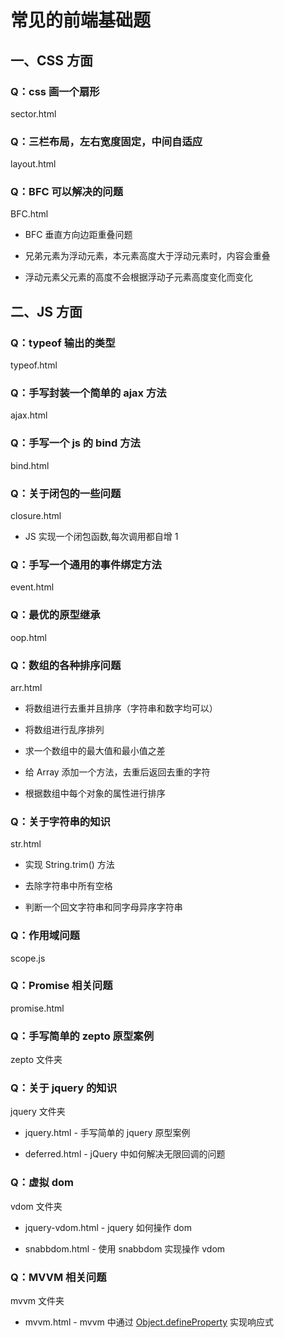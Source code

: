 # 常见的前端基础题

## 一、CSS 方面

### Q：css 画一个扇形

sector.html

### Q：三栏布局，左右宽度固定，中间自适应

layout.html

### Q：BFC 可以解决的问题

BFC.html

- BFC 垂直方向边距重叠问题

- 兄弟元素为浮动元素，本元素高度大于浮动元素时，内容会重叠

- 浮动元素父元素的高度不会根据浮动子元素高度变化而变化

## 二、JS 方面

### Q：typeof 输出的类型

typeof.html

### Q：手写封装一个简单的 ajax 方法

ajax.html

### Q：手写一个 js 的 bind 方法

bind.html

### Q：关于闭包的一些问题

closure.html

- JS 实现一个闭包函数,每次调用都自增 1

### Q：手写一个通用的事件绑定方法

event.html

### Q：最优的原型继承

oop.html

### Q：数组的各种排序问题

arr.html

- 将数组进行去重并且排序（字符串和数字均可以）

- 将数组进行乱序排列

- 求一个数组中的最大值和最小值之差

- 给 Array 添加一个方法，去重后返回去重的字符

- 根据数组中每个对象的属性进行排序

### Q：关于字符串的知识

str.html

- 实现 String.trim() 方法

- 去除字符串中所有空格

- 判断一个回文字符串和同字母异序字符串

### Q：作用域问题

scope.js

### Q：Promise 相关问题

promise.html

### Q：手写简单的 zepto 原型案例

zepto 文件夹

### Q：关于 jquery 的知识

jquery 文件夹

- jquery.html - 手写简单的 jquery 原型案例

- deferred.html - jQuery 中如何解决无限回调的问题

### Q：虚拟 dom

vdom 文件夹

- jquery-vdom.html - jquery 如何操作 dom

- snabbdom.html - 使用 snabbdom 实现操作 vdom

### Q：MVVM 相关问题

mvvm 文件夹

- mvvm.html - mvvm 中通过 [Object.defineProperty](<https://msdn.microsoft.com/library/ff800817(v=vs.94).aspx>) 实现响应式
